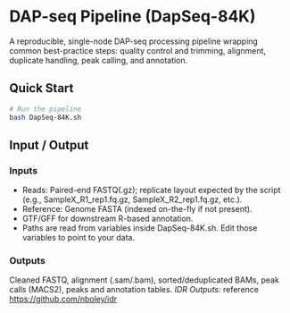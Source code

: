 # DAP-seq Pipeline (DapSeq-84K)

A reproducible, single-node DAP-seq processing pipeline wrapping common best-practice steps:
quality control and trimming, alignment, duplicate handling, peak calling, and annotation.

## Quick Start

```bash
# Run the pipeline
bash DapSeq-84K.sh
```
## Input / Output
### Inputs
- Reads: Paired-end FASTQ(.gz); replicate layout expected by the script (e.g., SampleX_R1_rep1.fq.gz, SampleX_R2_rep1.fq.gz, etc.).
- Reference: Genome FASTA (indexed on-the-fly if not present).
- GTF/GFF for downstream R-based annotation.
- Paths are read from variables inside DapSeq-84K.sh. Edit those variables to point to your data.

### Outputs
Cleaned FASTQ, alignment (.sam/.bam), sorted/deduplicated BAMs, peak calls (MACS2), peaks and annotation tables.
*IDR Outputs:* reference https://github.com/nboley/idr
